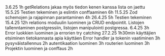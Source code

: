 3.6.25 1h getRelations jakaa myös tiedon kenen kanssa lista on jaettu
15.5.25 Testien tekeminen ja eslintin conffaaminen 6h
11.5.25 Zod schemojen ja rajapinnan parantaminen 4h
26.4.25 5h Testien tekeminen
15.4.25 12h relations moduulin luominen ja CRUD endpointit. Listojen tallenntaminen postgressiin, listojen manipulointi postgressa.
6.4.25 3h Error luokkien luominen ja errorien try catching
27.2.25 1h30min käyttäjien etsiminen tietokannasta apia käyttäen
Error handler ja tokenin vaatiminen 3h
pysyväistallennus 2h 
autentikaation luominen 3h
routerien luominen 3h
Projektin luominen ja conffaus 2h
